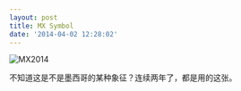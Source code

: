 ```yaml
---
layout: post
title: MX Symbol
date: '2014-04-02 12:28:02'
---
```


![MX2014](/content/images/2014/Jul/wallpaper-tableta.png)

不知道这是不是墨西哥的某种象征？连续两年了，都是用的这张。